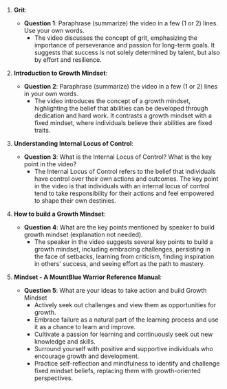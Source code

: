 1. **Grit**:
   - **Question 1**: Paraphrase (summarize) the video in a few (1 or 2) lines. Use your own words.
     - The video discusses the concept of grit, emphasizing the importance of perseverance and passion for long-term goals. It suggests that success is not solely determined by talent, but also by effort and resilience.

2. **Introduction to Growth Mindset**:
   - **Question 2**: Paraphrase (summarize) the video in a few (1 or 2) lines in your own words.
     - The video introduces the concept of a growth mindset, highlighting the belief that abilities can be developed through dedication and hard work. It contrasts a growth mindset with a fixed mindset, where individuals believe their abilities are fixed traits.

3. **Understanding Internal Locus of Control**:
   - **Question 3**: What is the Internal Locus of Control? What is the key point in the video?
     - The Internal Locus of Control refers to the belief that individuals have control over their own actions and outcomes. The key point in the video is that individuals with an internal locus of control tend to take responsibility for their actions and feel empowered to shape their own destinies.

4. **How to build a Growth Mindset**:
   - **Question 4**: What are the key points mentioned by speaker to build growth mindset (explanation not needed).
     - The speaker in the video suggests several key points to build a growth mindset, including embracing challenges, persisting in the face of setbacks, learning from criticism, finding inspiration in others' success, and seeing effort as the path to mastery.

5. **Mindset - A MountBlue Warrior Reference Manual**:
   - **Question 5**: What are your ideas to take action and build Growth Mindset
     - Actively seek out challenges and view them as opportunities for growth.
     - Embrace failure as a natural part of the learning process and use it as a chance to learn and improve.
     - Cultivate a passion for learning and continuously seek out new knowledge and skills.
     - Surround yourself with positive and supportive individuals who encourage growth and development.
     - Practice self-reflection and mindfulness to identify and challenge fixed mindset beliefs, replacing them with growth-oriented perspectives.
